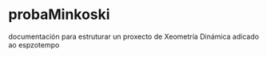 # probaMinkoski
documentación para estruturar un proxecto de Xeometría Dinámica adicado ao espzotempo
